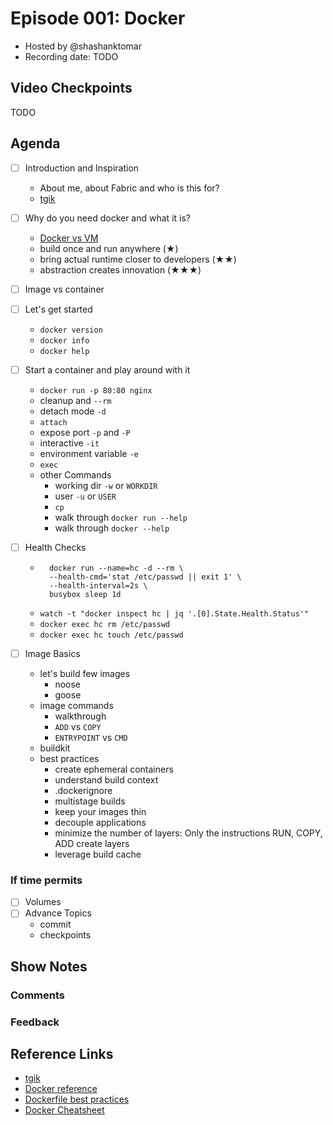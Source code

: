 # Episode 001: Docker

- Hosted by @shashanktomar
- Recording date: TODO

## Video Checkpoints

TODO

## Agenda

- [ ] Introduction and Inspiration
  - About me, about Fabric and who is this for?
  - [tgik](tgik.io)
- [ ] Why do you need docker and what it is?

  - [Docker vs VM](./images/containers-vs-lxc-vs-vm.jpg)
  - build once and run anywhere (★)
  - bring actual runtime closer to developers (★★)
  - abstraction creates innovation (★★★)

- [ ] Image vs container
- [ ] Let's get started
  - `docker version`
  - `docker info`
  - `docker help`
- [ ] Start a container and play around with it
  - `docker run -p 80:80 nginx`
  - cleanup and `--rm`
  - detach mode `-d`
  - `attach`
  - expose port `-p` and `-P`
  - interactive `-it`
  - environment variable `-e`
  - `exec`
  - other Commands
    - working dir `-w` or `WORKDIR`
    - user `-u` or `USER`
    - `cp`
    - walk through `docker run --help`
    - walk through `docker --help`
- [ ] Health Checks
  - ```
      docker run --name=hc -d --rm \
      --health-cmd='stat /etc/passwd || exit 1' \
      --health-interval=2s \
      busybox sleep 1d
    ```
  - `watch -t "docker inspect hc | jq '.[0].State.Health.Status'"`
  - `docker exec hc rm /etc/passwd`
  - `docker exec hc touch /etc/passwd`
- [ ] Image Basics

  - let's build few images
    - noose
    - goose
  - image commands
    - walkthrough
    - `ADD` vs `COPY`
    - `ENTRYPOINT` vs `CMD`
  - buildkit
  - best practices
    - create ephemeral containers
    - understand build context
    - .dockerignore
    - multistage builds
    - keep your images thin
    - decouple applications
    - minimize the number of layers: Only the instructions RUN, COPY, ADD create layers
    - leverage build cache

### If time permits

- [ ] Volumes
- [ ] Advance Topics
  - commit
  - checkpoints

## Show Notes

### Comments

### Feedback

## Reference Links

- [tgik](tgik.io)
- [Docker reference](https://docs.docker.com/reference/)
- [Dockerfile best practices](https://docs.docker.com/develop/develop-images/dockerfile_best-practices/)
- [Docker Cheatsheet](./docker-cheatsheet.md)

